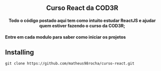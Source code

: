<h2 align="center">
  Curso React da COD3R
</h2>
<h4 align="center">
  Todo o código postado aqui tem como intuito estudar ReactJS e ajudar quem estiver fazendo o curso da COD3R;
</h4>

<h4>Entre em cada modulo para saber como iniciar os projetos</h4>

## Installing

```shell
git clone https://github.com/matheus98rocha/curso-react.git

```

